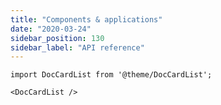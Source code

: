 ```yaml
---
title: "Components & applications"
date: "2020-03-24"
sidebar_position: 130
sidebar_label: "API reference"
---
```


```mdx-code-block
import DocCardList from '@theme/DocCardList';

<DocCardList />
```
